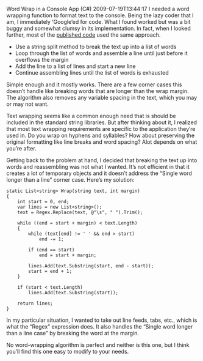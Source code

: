 Word Wrap in a Console App (C#)
2009-07-19T13:44:17
I needed a word wrapping function to format text to the console. Being the lazy coder that I am, I immediately ‘Google’ed for code. What I found worked but was a bit buggy and somewhat clumsy in its implementation. In fact, when I looked further, most of the [published code](http://geekswithblogs.net/cwilliams/archive/2005/01/21/20581.aspx) used the same approach.

  * Use a string split method to break the text up into a list of words 
  * Loop through the list of words and assemble a line until just before it overflows the margin 
  * Add the line to a list of lines and start a new line 
  * Continue assembling lines until the list of words is exhausted 

Simple enough and it mostly works. There are a few corner cases this doesn’t handle like breaking words that are longer than the wrap margin. The algorithm also removes any variable spacing in the text, which you may or may not want.

Text wrapping seems like a common enough need that is should be included in the standard string libraries. But after thinking about it, I realized that most text wrapping requirements are specific to the application they’re used in. Do you wrap on hyphens and syllables? How about preserving the original formatting like line breaks and word spacing? Alot depends on what you’re after.

Getting back to the problem at hand, I decided that breaking the text up into words and reassembling was not what I wanted. It’s not efficient in that it creates a lot of temporary objects and it doesn’t address the “Single word longer than a line” corner case. Here’s my solution:
    
    static List<string> Wrap(string text, int margin)
    {
        int start = 0, end;
        var lines = new List<string>();
        text = Regex.Replace(text, @"\s", " ").Trim();
    
        while ((end = start + margin) < text.Length)
        {
            while (text[end] != ' ' && end > start)
                end -= 1;
    
            if (end == start)
                end = start + margin;
    
            lines.Add(text.Substring(start, end - start));
            start = end + 1;
        }
    
        if (start < text.Length)
            lines.Add(text.Substring(start));
    
        return lines;
    }

In my particular situation, I wanted to take out line feeds, tabs, etc., which is what the “Regex” expression does. It also handles the “Single word longer than a line case” by breaking the word at the margin.

No word-wrapping algorithm is perfect and neither is this one, but I think you’ll find this one easy to modify to your needs.
